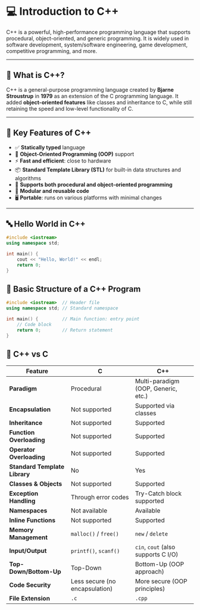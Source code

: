 # 💻 Introduction to C++

C++ is a powerful, high-performance programming language that supports procedural, object-oriented, and generic programming. It is widely used in software development, system/software engineering, game development, competitive programming, and more.

---

## 🚀 What is C++?

C++ is a general-purpose programming language created by **Bjarne Stroustrup** in **1979** as an extension of the C programming language. It added **object-oriented features** like classes and inheritance to C, while still retaining the speed and low-level functionality of C.

---

## 🧠 Key Features of C++

- ✅ **Statically typed** language
- 🧱 **Object-Oriented Programming (OOP)** support
- ⚡ **Fast and efficient**: close to hardware
- 📦 **Standard Template Library (STL)** for built-in data structures and algorithms
- 🔄 **Supports both procedural and object-oriented programming**
- 🧩 **Modular and reusable code**
- 🖥️ **Portable**: runs on various platforms with minimal changes

---

## 🔤 Hello World in C++

```cpp
#include <iostream>
using namespace std;

int main() {
    cout << "Hello, World!" << endl;
    return 0;
}
```

## 🧱 Basic Structure of a C++ Program

```cpp
#include <iostream>  // Header file
using namespace std; // Standard namespace

int main() {         // Main function: entry point
    // Code block
    return 0;        // Return statement
}
```

## 🧩 C++ vs C

| Feature                        | C                              | C++                                 |
|-------------------------------|----------------------------------|--------------------------------------|
| **Paradigm**                  | Procedural                       | Multi-paradigm (OOP, Generic, etc.) |
| **Encapsulation**             | Not supported                    | Supported via classes               |
| **Inheritance**               | Not supported                    | Supported                           |
| **Function Overloading**      | Not supported                    | Supported                           |
| **Operator Overloading**      | Not supported                    | Supported                           |
| **Standard Template Library** | No                               | Yes                                 |
| **Classes & Objects**         | Not supported                    | Supported                           |
| **Exception Handling**        | Through error codes              | Try-Catch block supported           |
| **Namespaces**                | Not available                    | Available                           |
| **Inline Functions**          | Not supported                    | Supported                           |
| **Memory Management**         | `malloc()` / `free()`            | `new` / `delete`                    |
| **Input/Output**              | `printf()`, `scanf()`            | `cin`, `cout` (also supports C I/O) |
| **Top-Down/Bottom-Up**        | Top-Down                         | Bottom-Up (OOP approach)            |
| **Code Security**             | Less secure (no encapsulation)   | More secure (OOP principles)        |
| **File Extension**            | `.c`                             | `.cpp`                              |